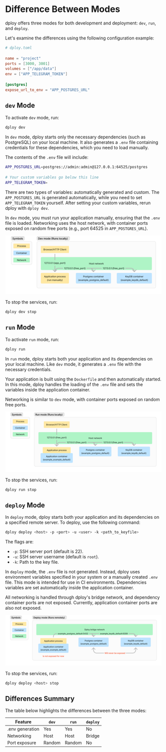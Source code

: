 ---
---

# Difference Between Modes

dploy offers three modes for both development and deployment: `dev`, `run`, and `deploy`.

Let's examine the differences using the following configuration example:

```toml
# dploy.toml

name = "project"
ports = [3000, 3001]
volumes = ["/app/data"]
env = ["APP_TELEGRAM_TOKEN"]

[postgres]
expose_url_to_env = "APP_POSTGRES_URL"
```

## `dev` Mode

To activate `dev` mode, run:

```bash
dploy dev
```

In `dev` mode, dploy starts only the necessary dependencies (such as PostgreSQL) on your local machine. It also generates a `.env` file containing credentials for these dependencies, which you need to load manually.

The contents of the `.env` file will include:

```bash
APP_POSTGRES_URL=postgres://admin:admin@127.0.0.1:64525/postgres

# Your custom variables go below this line
APP_TELEGRAM_TOKEN=
```

There are two types of variables: automatically generated and custom. The `APP_POSTGRES_URL` is generated automatically, while you need to set `APP_TELEGRAM_TOKEN` yourself. After setting your custom variables, rerun dploy with `dploy dev`.

In `dev` mode, you must run your application manually, ensuring that the `.env` file is loaded. Networking uses the host network, with container ports exposed on random free ports (e.g., port 64525 in `APP_POSTGRES_URL`).

![dploy_dev_mode_containers](assets/dploy_dev_mode_containers.png)

To stop the services, run:

```bash
dploy dev stop
```

## `run` Mode

To activate `run` mode, run:

```bash
dploy run
```

In `run` mode, dploy starts both your application and its dependencies on your local machine. Like `dev` mode, it generates a `.env` file with the necessary credentials.

Your application is built using the `Dockerfile` and then automatically started. In this mode, dploy handles the loading of the `.env` file and sets the variables inside the application container.

Networking is similar to `dev` mode, with container ports exposed on random free ports.

![dploy_run_mode_containers](assets/dploy_run_mode_containers.png)

To stop the services, run:

```bash
dploy run stop
```

## `deploy` Mode

In `deploy` mode, dploy starts both your application and its dependencies on a specified remote server. To deploy, use the following command:

```bash
dploy deploy <host> -p <port> -u <user> -k <path_to_keyfile>
```

The flags are:

- `-p`: SSH server port (default is 22).
- `-u`: SSH server username (default is `root`).
- `-k`: Path to the key file.

In `deploy` mode, the `.env` file is not generated. Instead, dploy uses environment variables specified in your system or a manually created `.env` file. This mode is intended for use in CI environments. Dependencies variables are set automatically inside the application container.

All networking is handled through dploy's bridge network, and dependency container ports are not exposed. Currently, application container ports are also not exposed.

![dploy_deploy_mode_containers](assets/dploy_deploy_mode_containers.png)

To stop the services, run:

```bash
dploy deploy <host> stop
```

## Differences Summary

The table below highlights the differences between the three modes:

| Feature         | `dev`  | `run`  | `deploy` |
| --------------- | ------ | ------ | -------- |
| .env generation | Yes    | Yes    | No       |
| Networking      | Host   | Host   | Bridge   |
| Port exposure   | Random | Random | No       |
